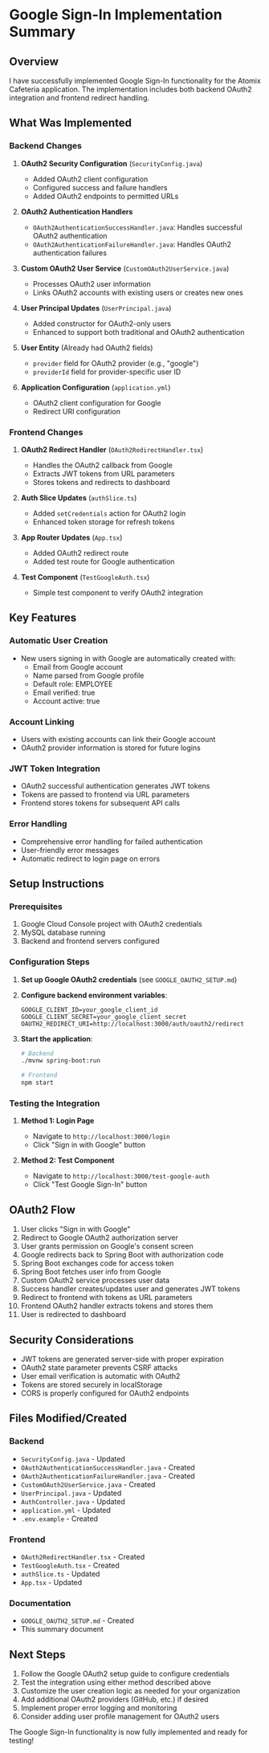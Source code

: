 # Google Sign-In Implementation Summary

## Overview

I have successfully implemented Google Sign-In functionality for the Atomix Cafeteria application. The implementation includes both backend OAuth2 integration and frontend redirect handling.

## What Was Implemented

### Backend Changes

1. **OAuth2 Security Configuration** (`SecurityConfig.java`)
   - Added OAuth2 client configuration
   - Configured success and failure handlers
   - Added OAuth2 endpoints to permitted URLs

2. **OAuth2 Authentication Handlers**
   - `OAuth2AuthenticationSuccessHandler.java`: Handles successful OAuth2 authentication
   - `OAuth2AuthenticationFailureHandler.java`: Handles OAuth2 authentication failures

3. **Custom OAuth2 User Service** (`CustomOAuth2UserService.java`)
   - Processes OAuth2 user information
   - Links OAuth2 accounts with existing users or creates new ones

4. **User Principal Updates** (`UserPrincipal.java`)
   - Added constructor for OAuth2-only users
   - Enhanced to support both traditional and OAuth2 authentication

5. **User Entity** (Already had OAuth2 fields)
   - `provider` field for OAuth2 provider (e.g., "google")
   - `providerId` field for provider-specific user ID

6. **Application Configuration** (`application.yml`)
   - OAuth2 client configuration for Google
   - Redirect URI configuration

### Frontend Changes

1. **OAuth2 Redirect Handler** (`OAuth2RedirectHandler.tsx`)
   - Handles the OAuth2 callback from Google
   - Extracts JWT tokens from URL parameters
   - Stores tokens and redirects to dashboard

2. **Auth Slice Updates** (`authSlice.ts`)
   - Added `setCredentials` action for OAuth2 login
   - Enhanced token storage for refresh tokens

3. **App Router Updates** (`App.tsx`)
   - Added OAuth2 redirect route
   - Added test route for Google authentication

4. **Test Component** (`TestGoogleAuth.tsx`)
   - Simple test component to verify OAuth2 integration

## Key Features

### Automatic User Creation
- New users signing in with Google are automatically created with:
  - Email from Google account
  - Name parsed from Google profile
  - Default role: EMPLOYEE
  - Email verified: true
  - Account active: true

### Account Linking
- Users with existing accounts can link their Google account
- OAuth2 provider information is stored for future logins

### JWT Token Integration
- OAuth2 successful authentication generates JWT tokens
- Tokens are passed to frontend via URL parameters
- Frontend stores tokens for subsequent API calls

### Error Handling
- Comprehensive error handling for failed authentication
- User-friendly error messages
- Automatic redirect to login page on errors

## Setup Instructions

### Prerequisites
1. Google Cloud Console project with OAuth2 credentials
2. MySQL database running
3. Backend and frontend servers configured

### Configuration Steps

1. **Set up Google OAuth2 credentials** (see `GOOGLE_OAUTH2_SETUP.md`)

2. **Configure backend environment variables**:
   ```env
   GOOGLE_CLIENT_ID=your_google_client_id
   GOOGLE_CLIENT_SECRET=your_google_client_secret
   OAUTH2_REDIRECT_URI=http://localhost:3000/auth/oauth2/redirect
   ```

3. **Start the application**:
   ```bash
   # Backend
   ./mvnw spring-boot:run
   
   # Frontend  
   npm start
   ```

### Testing the Integration

1. **Method 1: Login Page**
   - Navigate to `http://localhost:3000/login`
   - Click "Sign in with Google" button

2. **Method 2: Test Component**
   - Navigate to `http://localhost:3000/test-google-auth`
   - Click "Test Google Sign-In" button

## OAuth2 Flow

1. User clicks "Sign in with Google"
2. Redirect to Google OAuth2 authorization server
3. User grants permission on Google's consent screen
4. Google redirects back to Spring Boot with authorization code
5. Spring Boot exchanges code for access token
6. Spring Boot fetches user info from Google
7. Custom OAuth2 service processes user data
8. Success handler creates/updates user and generates JWT tokens
9. Redirect to frontend with tokens as URL parameters
10. Frontend OAuth2 handler extracts tokens and stores them
11. User is redirected to dashboard

## Security Considerations

- JWT tokens are generated server-side with proper expiration
- OAuth2 state parameter prevents CSRF attacks
- User email verification is automatic with OAuth2
- Tokens are stored securely in localStorage
- CORS is properly configured for OAuth2 endpoints

## Files Modified/Created

### Backend
- `SecurityConfig.java` - Updated
- `OAuth2AuthenticationSuccessHandler.java` - Created
- `OAuth2AuthenticationFailureHandler.java` - Created  
- `CustomOAuth2UserService.java` - Created
- `UserPrincipal.java` - Updated
- `AuthController.java` - Updated
- `application.yml` - Updated
- `.env.example` - Created

### Frontend
- `OAuth2RedirectHandler.tsx` - Created
- `TestGoogleAuth.tsx` - Created
- `authSlice.ts` - Updated
- `App.tsx` - Updated

### Documentation
- `GOOGLE_OAUTH2_SETUP.md` - Created
- This summary document

## Next Steps

1. Follow the Google OAuth2 setup guide to configure credentials
2. Test the integration using either method described above
3. Customize the user creation logic as needed for your organization
4. Add additional OAuth2 providers (GitHub, etc.) if desired
5. Implement proper error logging and monitoring
6. Consider adding user profile management for OAuth2 users

The Google Sign-In functionality is now fully implemented and ready for testing!
